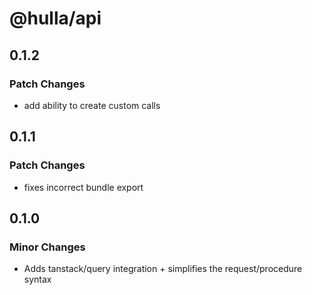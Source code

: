 # @hulla/api

## 0.1.2

### Patch Changes

- add ability to create custom calls

## 0.1.1

### Patch Changes

- fixes incorrect bundle export

## 0.1.0

### Minor Changes

- Adds tanstack/query integration + simplifies the request/procedure syntax
